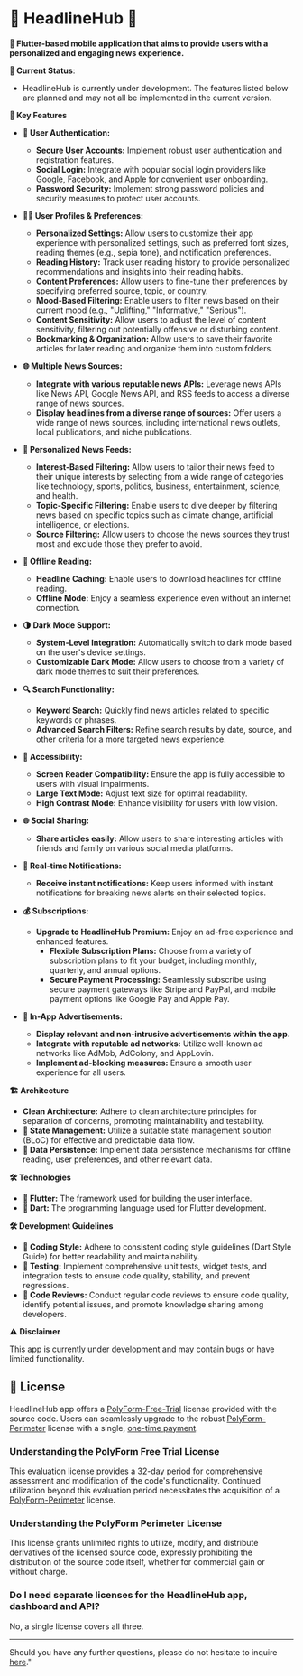 # 📰 HeadlineHub  📰

**🚀 Flutter-based mobile application that aims to provide users with a personalized and engaging news experience.**

**🚧 Current Status**: 
* HeadlineHub is currently under development. The features listed below are planned and may not all be implemented in the current version.

**🚀 Key Features**

* **🔐 User Authentication:**
    * **Secure User Accounts:** Implement robust user authentication and registration features.
    * **Social Login:** Integrate with popular social login providers like Google, Facebook, and Apple for convenient user onboarding.
    * **Password Security:** Implement strong password policies and security measures to protect user accounts.

* **🙍‍♂️ User Profiles & Preferences:**
    * **Personalized Settings:** Allow users to customize their app experience with personalized settings, such as preferred font sizes, reading themes (e.g., sepia tone), and notification preferences.
    * **Reading History:** Track user reading history to provide personalized recommendations and insights into their reading habits.
    * **Content Preferences:** Allow users to fine-tune their preferences by specifying preferred source, topic, or country.
    * **Mood-Based Filtering:** Enable users to filter news based on their current mood (e.g., "Uplifting," "Informative," "Serious").
    * **Content Sensitivity:** Allow users to adjust the level of content sensitivity, filtering out potentially offensive or disturbing content.
    * **Bookmarking & Organization:** Allow users to save their favorite articles for later reading and organize them into custom folders. 

* **🌐 Multiple News Sources:**
    * **Integrate with various reputable news APIs:** Leverage news APIs like News API, Google News API, and RSS feeds to access a diverse range of news sources.
    * **Display headlines from a diverse range of sources:** Offer users a wide range of news sources, including international news outlets, local publications, and niche publications.

* **🤔 Personalized News Feeds:**
    * **Interest-Based Filtering:** Allow users to tailor their news feed to their unique interests by selecting from a wide range of categories like technology, sports, politics, business, entertainment, science, and health. 
    * **Topic-Specific Filtering:** Enable users to dive deeper by filtering news based on specific topics such as climate change, artificial intelligence, or elections. 
    * **Source Filtering:** Allow users to choose the news sources they trust most and exclude those they prefer to avoid.

* **💾 Offline Reading:**
    * **Headline Caching:** Enable users to download headlines for offline reading.
    * **Offline Mode:** Enjoy a seamless experience even without an internet connection.

* **🌗 Dark Mode Support:**
    * **System-Level Integration:** Automatically switch to dark mode based on the user's device settings.
    * **Customizable Dark Mode:** Allow users to choose from a variety of dark mode themes to suit their preferences.

* **🔍 Search Functionality:**
    * **Keyword Search:** Quickly find news articles related to specific keywords or phrases.
    * **Advanced Search Filters:** Refine search results by date, source, and other criteria for a more targeted news experience.

* **🚀 Accessibility:**
    * **Screen Reader Compatibility:** Ensure the app is fully accessible to users with visual impairments.
    * **Large Text Mode:** Adjust text size for optimal readability.
    * **High Contrast Mode:** Enhance visibility for users with low vision.

* **🌐 Social Sharing:**
    * **Share articles easily:** Allow users to share interesting articles with friends and family on various social media platforms.

* **🔔 Real-time Notifications:**
    * **Receive instant notifications:** Keep users informed with instant notifications for breaking news alerts on their selected topics.

* **💰 Subscriptions:**
    * **Upgrade to HeadlineHub Premium:** Enjoy an ad-free experience and enhanced features.
        * **Flexible Subscription Plans:** Choose from a variety of subscription plans to fit your budget, including monthly, quarterly, and annual options.
        * **Secure Payment Processing:** Seamlessly subscribe using secure payment gateways like Stripe and PayPal, and mobile payment options like Google Pay                and Apple Pay.

* **📣 In-App Advertisements:**
    * **Display relevant and non-intrusive advertisements within the app.**
    * **Integrate with reputable ad networks:** Utilize well-known ad networks like AdMob, AdColony, and AppLovin.
    * **Implement ad-blocking measures:** Ensure a smooth user experience for all users.

**🏗️ Architecture**
* **Clean Architecture:** Adhere to clean architecture principles for separation of concerns, promoting maintainability and testability.
* **🚦 State Management:** Utilize a suitable state management solution (BLoC) for effective and predictable data flow.
* **💾 Data Persistence:** Implement data persistence mechanisms for offline reading, user preferences, and other relevant data.

**🛠️ Technologies**
* **💙 Flutter:** The framework used for building the user interface.
* **🎯 Dart:** The programming language used for Flutter development.

**🛠️ Development Guidelines**
* **🎨 Coding Style:** Adhere to consistent coding style guidelines (Dart Style Guide) for better readability and maintainability.
* **🧪 Testing:** Implement comprehensive unit tests, widget tests, and integration tests to ensure code quality, stability, and prevent regressions.
* **🤝 Code Reviews:** Conduct regular code reviews to ensure code quality, identify potential issues, and promote knowledge sharing among developers.

**⚠️ Disclaimer**

This app is currently under development and may contain bugs or have limited functionality.

## 📝 License

HeadlineHub app offers a [PolyForm-Free-Trial](https://polyformproject.org/licenses/free-trial/1.0.0/) license provided with the source code. Users can seamlessly upgrade to the robust [PolyForm-Perimeter](https://polyformproject.org/licenses/perimeter/1.0.1/) license with a single, [one-time payment](https://github.com/sponsors/headlinehub).

### Understanding the PolyForm Free Trial License
This evaluation license provides a 32-day period for comprehensive assessment and modification of the code's functionality. Continued utilization beyond this evaluation period necessitates the acquisition of a [PolyForm-Perimeter](https://polyformproject.org/licenses/perimeter/1.0.1/) license.

### Understanding the PolyForm Perimeter License
This license grants unlimited rights to utilize, modify, and distribute derivatives of the licensed source code, expressly prohibiting the distribution of the source code itself, whether for commercial gain or without charge.

### Do I need separate licenses for the HeadlineHub app, dashboard and API?
No, a single license covers all three.

---
Should you have any further questions, please do not hesitate to inquire [here](https://github.com/headlinehub/app/issues)."
